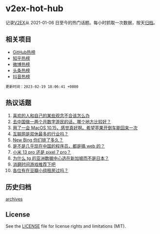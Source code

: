 # v2ex-hot-hub

 记录[V2EX](https://www.v2ex.com/)从 2021-01-06 日至今的热门话题。每小时抓取一次数据，按天[归档](archives)。
 
 ## 相关项目

- [GitHub热榜](https://github.com/snaildev/github-hot-hub)
- [知乎热榜](https://github.com/snaildev/zhihu-hot-hub)
- [微博热榜](https://github.com/snaildev/weibo-hot-hub)
- [头条热榜](https://github.com/snaildev/toutiao-hot-hub)
- [抖音热榜](https://github.com/snaildev/douyin-hot-hub)


 `更新时间：2023-02-19 18:06:41 +0800`

## 热议话题

1. [喜欢的人和自己的某些观念不合该怎么办](https://www.v2ex.com/t/917265)
1. [去中国做一两个月数字游民的话，哪个地方比较好？](https://www.v2ex.com/t/917282)
1. [用了一会 MacOS 10.15，感觉真好啊。希望苹果开倒车能回来一次](https://www.v2ex.com/t/917284)
1. [互联网是双休最多的行业吗？](https://www.v2ex.com/t/917294)
1. [New Bing 你们排了多久？](https://www.v2ex.com/t/917306)
1. [是不是几乎现在中国的程序员，都是搞 web 的？](https://www.v2ex.com/t/917340)
1. [小米 13 pro 还是 pixel 7 pro？](https://www.v2ex.com/t/917289)
1. [为什么 tg 的亚洲数据中心选在新加坡而不是日本？](https://www.v2ex.com/t/917245)
1. [消磨时间游戏推荐下吧](https://www.v2ex.com/t/917320)
1. [各位有在豆瓣小组租房过吗？](https://www.v2ex.com/t/917290)

## 历史归档

[archives](archives)

## License

See the [LICENSE](LICENSE) file for license rights and limitations (MIT).
